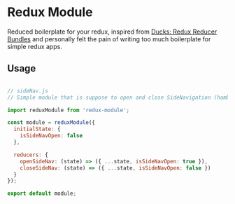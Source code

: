 # Redux Module

Reduced boilerplate for your redux, inspired from [Ducks: Redux Reducer Bundles](https://github.com/erikras/ducks-modular-redux) and personally felt the pain of writing too much boilerplate for simple redux apps.

## Usage

```javascript

// sideNav.js
// Simple module that is suppose to open and close SideNavigation (hamburger menu) of an app.

import reduxModule from 'redux-module';

const module = reduxModule({
  initialState: {
    isSideNavOpen: false
  },

  reducers: {
    openSideNav: (state) => ({ ...state, isSideNavOpen: true }),
    closeSideNav: (state) => ({ ...state, isSideNavOpen: false })
  }
});

export default module;
```
